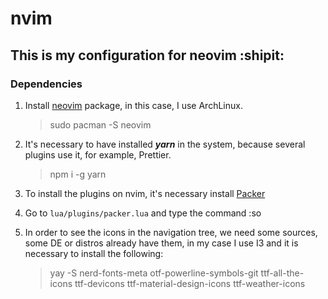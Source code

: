 # nvim

## This is my configuration for neovim :shipit:

### Dependencies

1. Install [neovim](https://archlinux.org/packages/community/x86_64/neovim/) package, in this case, I use ArchLinux.

   > sudo pacman -S neovim

2. It's necessary to have installed _**yarn**_ in the system, because several plugins use it, for example, Prettier.

   > npm i -g yarn

3. To install the plugins on nvim, it's necessary install [Packer](https://github.com/wbthomason/packer.nvim)

4. Go to `lua/plugins/packer.lua` and type the command :so

5. In order to see the icons in the navigation tree, we need some sources, some DE or distros already have them, in my case I use I3 and it is necessary to install the following:
   > yay -S nerd-fonts-meta otf-powerline-symbols-git ttf-all-the-icons ttf-devicons ttf-material-design-icons ttf-weather-icons
